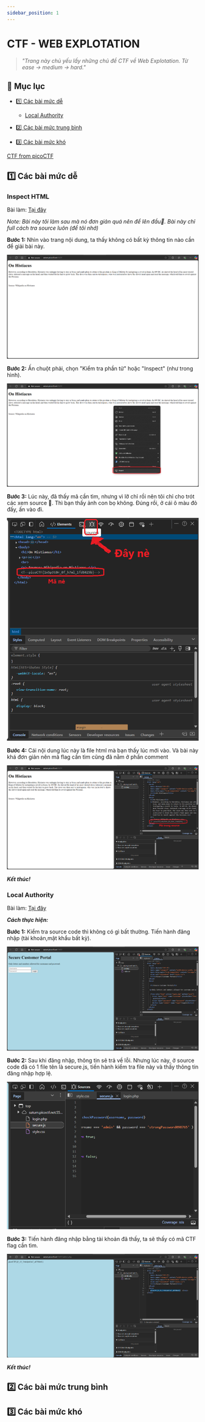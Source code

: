 ```yaml
---
sidebar_position: 1
---
```


# CTF - WEB EXPLOTATION

> _"Trang này chủ yếu lấy những chủ đề CTF về Web Explotation. Từ ease -> medium -> hard."_

## 📌 Mục lục

- [1️⃣ Các bài mức dễ](#1️⃣-các-bài-mức-dễ)
    - [Local Authority](#local-authority)

- [2️⃣ Các bài mức trung bình](#2️⃣-các-bài-mức-trung-bình)

- [3️⃣ Các bài mức khó](#3️⃣-các-bài-mức-khó)


[CTF from picoCTF](https://play.picoctf.org/)

## 1️⃣ Các bài mức dễ 

### Inspect HTML

Bài làm: [Tại đây](https://play.picoctf.org/practice/challenge/275?page=4)

*Note: Bài này tôi làm sau mà nó đơn giản quá nên để lên đầu🐧. Bài này chỉ full cách tra source luôn (để tôi nhớ)*

**Bước 1:** Nhìn vào trang nội dung, ta thấy không có bất kỳ thông tin nào cần để giải bài này.

![Pic1](../CTF/img/web/Inspect_HTML/1.png)

**Bước 2:** Ấn chuột phải, chọn "Kiểm tra phần tử" hoặc "Inspect" (như trong hình).

![Pic2](../CTF/img/web/Inspect_HTML/2.png)

**Bước 3:** Lúc này, đã thấy mã cần tìm, nhưng vì lỡ chỉ rồi nên tôi chỉ cho trót các xem source 🐧. Thì bạn thấy ảnh con bọ không. Đúng rồi, ở cái ô màu đỏ đấy, ấn vào đi.

![Pic3](../CTF/img/web/Inspect_HTML/3.png)

**Bước 4:** Cái nội dung lúc này là file html mà bạn thấy lúc mới vào. Và bài này khá đơn giản nên mã flag cần tìm cũng đã nằm ở phần comment

![Pic4](../CTF/img/web/Inspect_HTML/4.png)

***Kết thúc!***

### Local Authority

Bài làm: [Tại đây](https://play.picoctf.org/practice/challenge/278?page=4)

***Cách thực hiện:***

**Bước 1:** Kiểm tra source code thì không có gì bất thường. Tiến hành đăng nhập (tài khoản,mật khẩu bất kỳ).

![Pic1](../CTF/img/web/Local_Autho/1.png)

**Bước 2:** Sau khi đăng nhập, thông tin sẽ trả về lỗi. Nhưng lúc này, ở source code đã có 1 file tên là secure.js, tiến hành kiểm tra file này và thấy thông tin đăng nhập hợp lệ.

![Pic2](../CTF/img/web/Local_Autho/2.png)

**Bước 3:** Tiến hành đăng nhập bằng tài khoản đã thấy, ta sẽ thấy có mã CTF flag cần tìm.

![Pic3](../CTF/img/web/Local_Autho/3.png)

***Kết thúc!***

## 2️⃣ Các bài mức trung bình

## 3️⃣ Các bài mức khó